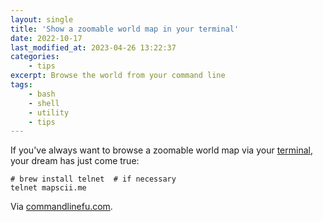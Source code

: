 ```yaml
---
layout: single
title: 'Show a zoomable world map in your terminal'
date: 2022-10-17
last_modified_at: 2023-04-26 13:22:37
categories:
    - tips
excerpt: Browse the world from your command line
tags:
    - bash
    - shell
    - utility
    - tips
---
```


If you've always want to browse a zoomable world map via your [terminal](https://asciinema.org/a/117813?autoplay=1),
your dream has just come true:

```shell
# brew install telnet  # if necessary
telnet mapscii.me
```

Via [commandlinefu.com](https://www.commandlinefu.com/commands/view/27686/show-a-zoomable-world-map).
